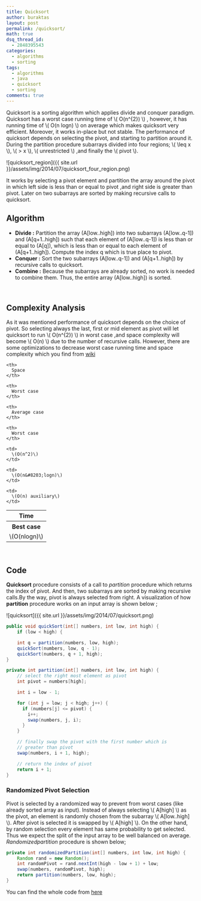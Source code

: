 ```yaml
---
title: Quicksort
author: buraktas
layout: post
permalink: /quicksort/
math: true
dsq_thread_id:
  - 2848395543
categories:
  - algorithms
  - sorting
tags:
  - algorithms
  - java
  - quicksort
  - sorting
comments: true
---
```

Quicksort is a sorting algorithm which applies divide and conquer paradigm. Quicksort has a worst case running time of \\( O(n^{2}) \\) , however, it has running time of \\( O(n&#8203; logn) \\) on average which makes quicksort very efficient. Moreover, it works in-place but not stable. The performance of quicksort depends on selecting the pivot, and starting to partition around it. During the partition procedure subarrays divided into four regions; \\( \leq x \\), \\( > x \\), \\( unrestricted \\) ,and finally the \\( pivot \\).

<!--more-->

![quicksort_region]({{ site.url }}/assets/img/2014/07/quicksort_four_region.png)

It works by selecting a pivot element and partition the array around the pivot in which left side is less than or equal to pivot ,and right side is greater than pivot. Later on two subarrays are sorted by making recursive calls to quicksort.

## Algorithm

- <b>Divide :</b> Partition the array \(A[low..high]\) into two subarrays \(A[low..q-1]\) and \(A[q+1..high]\) such that each element of \(A[low..q-1]\) is less than or equal to \(A[q]\),
 which is less than or equal to each element of \(A[q+1..high]\). Compute the index q which is true place to pivot.
- <b>Conquer :</b> Sort the two subarrays \(A[low..q-1]\) and \(A[q+1..high]\) by recursive calls to quicksort.
- <b>Combine :</b> Because the subarrays are already sorted, no work is needed to combine them. Thus, the entire array \(A[low..high]\) is sorted.

<br/>

## Complexity Analysis

As it was mentioned performance of quicksort depends on the choice of pivot. So selecting always the last, first or mid element as pivot will let quicksort
to run \\( O(n^{2}) \\) in worst case ,and space complexity will become \\( O(n) \\) due to the number of recursive calls. However, there are some optimizations to decrease worst case running time and space complexity which you find from [wiki][1]

<table class="TFtable">
  <tr>
    <th colspan="3">
      Time
    </th>

    <th>
      Space
    </th>
  </tr>

  <tr>
    <th>
      Best case
    </th>

    <th>
      Worst case
    </th>

    <th>
      Average case
    </th>

    <th>
      Worst case
    </th>
  </tr>

  <tr>
    <td>
      \(O(nlogn)\)
    </td>

    <td>
      \(O(n^2)\)
    </td>

    <td>
      \(O(n&#8203;logn)\)
    </td>

    <td>
      \(O(n) auxiliary\)
    </td>
  </tr>
</table>

<br/>

## Code

<b>Quicksort</b> procedure consists of a call to *partition* procedure which returns the index of pivot. And then, two subarrays are sorted by making recursive calls.By the way, pivot is always selected from right. A visualization of how <b>partition</b> procedure works on an input array is shown below ;

![quicksort]({{ site.url }}/assets/img/2014/07/quicksort.png)

```java
public void quickSort(int[] numbers, int low, int high) {
    if (low < high) {

    int q = partition(numbers, low, high);
    quickSort(numbers, low, q - 1);
    quickSort(numbers, q + 1, high);
}

private int partition(int[] numbers, int low, int high) {
    // select the right most element as pivot
    int pivot = numbers[high];

    int i = low - 1;

    for (int j = low; j < high; j++) {
      if (numbers[j] <= pivot) {
        i++;
        swap(numbers, j, i);
      }
    }

    // finally swap the pivot with the first number which is
    // greater than pivot
    swap(numbers, i + 1, high);

    // return the index of pivot
    return i + 1;
}
```

### Randomized Pivot Selection

Pivot is selected by a randomized way to prevent from worst cases (like already sorted array as input). Instead of always selecting \\( A[high] \\) as the pivot, an element is randomly chosen from the subarray \\( A[low..high] \\). After pivot is selected it is swapped by \\( A[high] \\). On the other hand, by random selection every element has same probability to get selected. Thus we expect the split of the input array to be well balanced on average. *Randomizedpartition* procedure is shown below;

```java
private int randomizedPartition(int[] numbers, int low, int high) {
    Random rand = new Random();
    int randomPivot = rand.nextInt(high - low + 1) + low;
    swap(numbers, randomPivot, high);
    return partition(numbers, low, high);
}
```

You can find the whole code from [here][2]

 [1]: http://en.wikipedia.org/wiki/Quicksort
 [2]: https://gist.github.com/flexelem/9bd3b18f867c7182cadc
